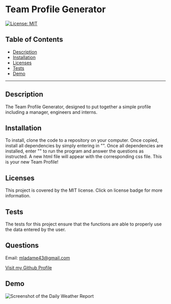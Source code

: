 # Team Profile Generator

  [![License: MIT](https://img.shields.io/static/v1?label=license&message=MIT&color=blue)](https://opensource.org/licenses/MIT)

## Table of Contents

  - [Description](#description)
  - [Installation](#installation)
  - [Licenses](#licenses)
  - [Tests](#tests)
  - [Demo](#demo)

  ---

## Description

The Team Profile Generator, designed to put together a simple profile including a manager, engineers and interns. 

## Installation

To install, clone the code to a repository on your computer. Once copied, install all dependencies by simply entering in "". Once all dependencies are installed, enter "" to run the program and answer the questions as instructed. A new html file will appear with the corresponding css file. This is your new Team Profile!

## Licenses

This project is covered by the MIT license. Click on license badge for more information.


## Tests

The tests for this project ensure that the functions are able to properly use the data entered by the user.

## Questions

Email: mladame43@gmail.com

[Visit my Github Profile](https://github.com/mladame)

## Demo
<img
src="./assets/images/"
alt="Screenshot of the Daily Weather Report">